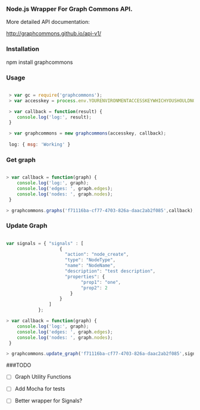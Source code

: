 ### Node.js Wrapper For Graph Commons API.

More detailed API documentation:

<http://graphcommons.github.io/api-v1/>

### Installation

 npm install graphcommons

### Usage

```javascript

 > var gc = require('graphcommons');
 > var accesskey = process.env.YOURENVIRONMENTACCESSKEYWHICHYOUSHOULDNOTSTOREINYOURCODE;

 > var callback = function(result) {
	console.log('log:', result);
 }

 > var graphcommons = new graphcommons(accesskey, callback);
 
 log: { msg: 'Working' }

 ```

### Get graph

```javascript

> var callback = function(graph) {
    console.log('log:', graph);
    console.log('edges: ', graph.edges);
    console.log('nodes: ', graph.nodes);
 }

> graphcommons.graphs('f71116ba-cf77-4703-826a-daac2ab2f085',callback);

```

### Update Graph

```javascript

var signals = { "signals" : [
                    {
                      "action": "node_create",
                      "type": "NodeType",
                      "name": "NodeName",
                      "description": "test description",
                      "properties": {
                            "prop1": "one",
                            "prop2": 2
                        }
                    }
                ]
            };

> var callback = function(graph) {
    console.log('log:', graph);
    console.log('edges: ', graph.edges);
    console.log('nodes: ', graph.nodes);
 }

> graphcommons.update_graph('f71116ba-cf77-4703-826a-daac2ab2f085',signals,callback);
```

###TODO

- [ ] Graph Utility Functions
- [ ] Add Mocha for tests
- [ ] Better wrapper for Signals? 

